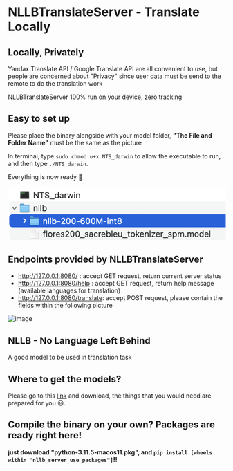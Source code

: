 # NLLBTranslateServer - Translate Locally

## Locally, Privately
Yandax Translate API / Google Translate API are all convenient to use, but people are concerned about "Privacy" since user data must be send to the remote to do the translation work

NLLBTranslateServer 100% run on your device, zero tracking

## Easy to set up
Please place the binary alongside with your model folder, **"The File and Folder Name"** must be the same as the picture 

In terminal, type `sudo chmod u+x NTS_darwin` to allow the executable to run, and then type `./NTS_darwin`. 

Everything is now ready 🌟

![](https://github.com/willweimike/NLLBTranslateServer/blob/main/assets/Demo.png)

## Endpoints provided by NLLBTranslateServer
- http://127.0.0.1:8080/ : accept GET request, return current server status
- http://127.0.0.1:8080/help : accept GET request, return help message (available languages for translation)
- http://127.0.0.1:8080/translate: accept POST request, please contain the fields within the following picture
<img width="255" alt="image" src="https://github.com/user-attachments/assets/8ff2e29d-19d0-4cbd-b2dd-f4001543d768" />

## NLLB - No Language Left Behind
A good model to be used in translation task

## Where to get the models?
Please go to this [link](https://huggingface.co/mikeforai/NLLB-200-Models-Collections) and download, the things that you would need are prepared for you 😃.

## Compile the binary on your own? Packages are ready right here!
**just download "python-3.11.5-macos11.pkg", and `pip install [wheels within "nllb_server_use_packages"]`!!**
